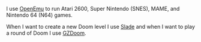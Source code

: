 I use [OpenEmu]() to run Atari 2600, Super Nintendo (SNES), MAME, and Nintendo 64 (N64) games.

When I want to create a new Doom level I use [Slade]() and when I want to play a round of Doom I use [GZDoom]().